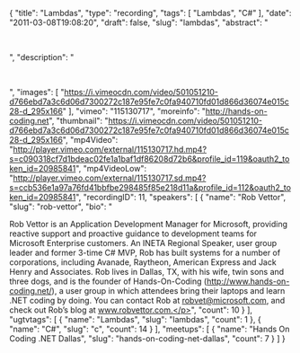 {
  "title": "Lambdas",
  "type": "recording",
  "tags": [
    "Lambdas",
    "C#"
  ],
  "date": "2011-03-08T19:08:20",
  "draft": false,
  "slug": "lambdas",
  "abstract": "<p>&nbsp;</p>",
  "description": "<p>&nbsp;</p>",
  "images": [
    "https://i.vimeocdn.com/video/501051210-d766ebd7a3c6d06d7300272c187e95fe7c0fa940710fd01d866d36074e015c28-d_295x166"
  ],
  "vimeo": "115130717",
  "moreinfo": "http://hands-on-coding.net",
  "thumbnail": "https://i.vimeocdn.com/video/501051210-d766ebd7a3c6d06d7300272c187e95fe7c0fa940710fd01d866d36074e015c28-d_295x166",
  "mp4Video": "http://player.vimeo.com/external/115130717.hd.mp4?s=c090318cf7d1bdeac02fe1a1baf1df86208d72b6&profile_id=119&oauth2_token_id=20985841",
  "mp4VideoLow": "http://player.vimeo.com/external/115130717.sd.mp4?s=ccb536e1a97a76fd41bbfbe298485f85e218d11a&profile_id=112&oauth2_token_id=20985841",
  "recordingID": 11,
  "speakers": [
    {
      "name": "Rob Vettor",
      "slug": "rob-vettor",
      "bio": "<p>Rob Vettor is an Application Development Manager for Microsoft, providing reactive support and proactive guidance to development teams for Microsoft Enterprise customers. An INETA Regional Speaker, user group leader and former 3-time C# MVP, Rob has built systems for a number of corporations, including Avanade, Raytheon, American Express and Jack Henry and Associates. Rob lives in Dallas, TX, with his wife, twin sons and three dogs, and is the founder of Hands-On-Coding (http://www.hands-on-coding.net/), a user group in which attendees bring their laptops and learn .NET coding by doing. You can contact Rob at robvet@microsoft.com, and check out Rob’s blog at www.robvettor.com.</p>",
      "count": 10
    }
  ],
  "ugtvtags": [
    {
      "name": "Lambdas",
      "slug": "lambdas",
      "count": 1
    },
    {
      "name": "C#",
      "slug": "c",
      "count": 14
    }
  ],
  "meetups": [
    {
      "name": "Hands On Coding .NET Dallas",
      "slug": "hands-on-coding-net-dallas",
      "count": 7
    }
  ]
}